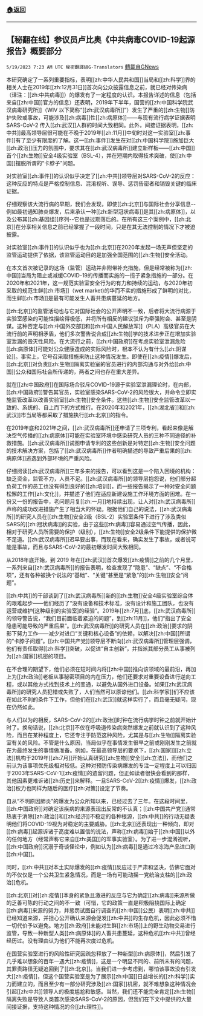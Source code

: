 ###  [:house:返回](README.md)
---


## 【秘翻在线】参议员卢比奥《中共病毒COVID-19起源报告》概要部分
`5/19/2023 7:23 AM UTC 秘密翻譯組G-Translators` [轉載自GNews](https://gnews.org/articles/1313368)

本研究确定了一系列重要指标，表明[[zh:中华人民共和国]]当局和[[zh:科学]]界的相关人士在2019年[[zh:12月31日]]首次向公众披露信息之前，就已经对传染病（译注：[[zh:中共病毒]]）的爆发有了一定程度的认识。本报告详述的信息（包括来自[[zh:中国]]官方的信息）还表明，2019年下半年，国营的[[zh:中国科学院武汉病毒研究所]]（WIV 以下简称“[[zh:武汉病毒所]]”）发生了严重的[[zh:生物]]防护失败或事故，可能涉及[[zh:病毒]]性[[zh:病原体]]——与现有流行病学证据表明 SARS-CoV-2 传入[[zh:武汉]]人群的时间大致相同。此外，间接证据表明，[[zh:中共]]最高领导层很可能在不晚于2019年[[zh:11月]]中旬时对这一实验室[[zh:事件]]有了至少有限度的了解。这一[[zh:事件]]发生在对[[zh:中国科学院]]施加巨大[[zh:政治]]压力的氛围中，要求其在[[zh:武汉病毒所]]建立新样板——[[zh:中国]]首个[[zh:生物]]安全4级实验室（BSL-4），并在短期内取得技术突破，使[[zh:中国]]摆脱所谓的“卡脖子”问题。

对实验室[[zh:事件]]的认识似乎决定了[[zh:中共]]领导层对SARS-CoV-2的反应：这种反应的特点是严格控制信息、混淆视听、误导、惩罚告密者和销毁关键的临床证据。

仔细观察该大流行病的早期，我们会发现，即使[[zh:北京]]与国际社会分享信息\--例如最初通知肺炎爆发，后来承认一种[[zh:新型冠状病毒]]是其[[zh:病原体]]，以及公布其[[zh:基因组]]序列\--它也是过期落后的。在所有这三个案例中，[[zh:北京]]在分享相关信息之前已经掌握了一段时间，只是在其无法控制的情况下才被迫披露。

对实验室[[zh:事件]]的认识似乎也为[[zh:北京]]在2020年发起一场无声但坚定的监管运动提供了依据，该监管运动目的是加强全国范围的[[zh:生物]]安全活动。

在本文首次被记录的这场（监管）运动并非附带补充措施，但是经常被称为[[zh:中国]]当局为阻止或减缓COVID-19的传播而实施的一揽子紧急措施的一部分。在2020年和2021年，这一规范实验室安全行为的有力和持续的运动，与2020年初采取的规范生鲜[[zh:市场]]（wet market)的华而不实的措施形成了鲜明的对比，而生鲜[[zh:市场]]是最有可能发生人畜共患病蔓延的地方。

[[zh:北京]]的监管活动也与它对国际社会的公开声明不一致，后者将大流行病源于实验室感染的可能性描绘得极低，并将所有相反的建议驳斥为牵强附会、甚至是阴谋。这种否定与[[zh:中国外交部]]和[[zh:中国人民解放军]]（PLA）高级官员在大流行前的声明相矛盾，他们多次警告说合成[[zh:生物]]学的技术进步正在增加实验室泄漏的毁灭性风险。在大流行之前，[[zh:中国政府]]在考虑实验室泄漏危险[[zh:病原体]]可能对公众健康造成的实际风险时，根本不认为有什么[[zh:阴谋论]]。事实上，它号召采取措施来防止这种情况发生。即使在[[zh:疫情]]爆发后，[[zh:北京]]对负责[[zh:生物]]隔离实验室的官员进行的内部沟通与对外给[[zh:中国]]公众和国际社会所传递的，两者之间也存在重大差异。

就在[[zh:中国政府]]在国际场合驳斥COVID-19源于实验室泄漏理论时，在内部，[[zh:中国政府]]警告其官员，实验室感染SARS-CoV-2的风险很大，并命令立即实施监管改革以改善实验室[[zh:生物]]安全条件。这些[[zh:生物]]安全监管改革以一致的、系统的、自上而下的方式推行。在2020年和2021年，[[zh:湖北省]]和[[zh:武汉]]市当局等都采取了措施执行[[zh:北京]]的指令。

在2019年底和2021年之间，[[zh:武汉病毒所]]还申请了三项专利，看起来像是解决空气传播的[[zh:病原体]]可能在实验室环境中感染研究人员的三种不同途径的补救措施。[[zh:武汉病毒所]]试图申请专利的这些创新是对特定[[zh:生物]]安全问题的技术解决方案，包括了[[zh:武汉病毒所]]作者明确描述的导致严重后果的[[zh:病原体]]逃逸到外部环境的严重风险。

仔细阅读[[zh:武汉病毒所]]三年多来的报告，可以看到这是一个陷入困境的机构：缺乏资金，监管不力，人员不足。[[zh:武汉病毒所]]的领导层抱怨说，他们部分超负荷工作的员工也没有得到良好的[[zh:培训]]，而一些报告揭示了一种对安全问题松懈的工作[[zh:文化]]，并描述了他们在适应新建设施工作环境方面的困难。在一份又一份的报告中，老问题月复[[zh:一月]]地持续出现，让人对[[zh:武汉病毒所]]声称的成功改进措施产生了相当大的怀疑。根据他们自己的说法，[[zh:武汉病毒所]]的研究人员在[[zh:生物]]安全2级（BSL-2）实验室条件下进行了涉及类似SARS的[[zh:冠状病毒]]的实验，由于这些[[zh:病毒]]容易通过空气传播，因此，相对于研究人员所需要的保护（级别），[[zh:生物]]安全2级条件下能提供的保护微不足道。[[zh:武汉病毒所]]迟早要出事，而现在看来，确实发生了事故，或者说可能是事故，而且与SARS-CoV-2的最初爆发时间大致相同。

从2018年底开始，到 2019 年在[[zh:武汉]]首次爆发[[zh:疫情]]之前的几个月里，一系列来自[[zh:武汉病毒所]]的报告表明，检查发现了“隐患”、“缺点”、“不合格项”，还有各种被换个说法的“基础”、“关键”甚至是“紧急”的[[zh:生物]]安全“问题”。

[[zh:中共]]的干部谈到了[[zh:武汉病毒所]]新的[[zh:生物]]安全4级实验室综合体的艰难起步——他们经历了“没有设备和技术标准，没有设计和施工团队，也没有运营或维护\[这种级别的实验室\]的经验”。2019年[[zh:7月]]底，[[zh:武汉病毒所]]的领导警告说，“我们目前面临着紧迫的问题”，到[[zh:11月]]，他们“指出了安全隐患可能导致的严重后果”。[[zh:武汉病毒所]]的研究人员在[[zh:政治]]要求的阴影下努力工作——减少对进口“关键和核心设备”的依赖，以解决[[zh:中国]]所谓的“卡脖子问题”。[[zh:中国共产党]]领导层不断向[[zh:武汉病毒所]]管理层强调，他们有责任取得[[zh:科学]]突破，以促进“自主创新”，并指派其部分员工从事被列为[[zh:国家]]机密的项目。

在不合理的期望下，他们必须在短时间内将[[zh:中国]]推向该领域的最前沿，再加上为[[zh:政治]]老板从事秘密项目的内在压力，他们还要求对重要设备进行逆向工程，或以其他方式找到技术上的变通，以避免从国外进口设备。如果[[zh:武汉病毒所]]的研究人员犯错或失败了，人们当然可以原谅他们。[[zh:科学家]]们不应该在如此不利的条件下工作，但他们在[[zh:武汉]]就这样实行了，而且毫无疑问，现在仍然如此。

与人们以为的相反，SARS-CoV-2的[[zh:政治]]时钟在流行病学时钟之前就开始计时了。换句话说，[[zh:北京]]不仅在呼吸道传染病突然爆发之前就认识到了这种风险，而且在某种程度上，它还专注于防范这种风险，尤其是与[[zh:生物]]隔离实验室有关的风险。不管是什么原因，当局似乎在事情发生很早之前或刚刚发生之前就在为最终发生的事情做准备。例如，在最高领导层的要求下，[[zh:国家]][[zh:立法]]机构于2019年[[zh:7月]]开始认真研究[[zh:生物]]安全[[zh:立法]]，而他们之前认为该事项优先级相对较低。这种对预防传染病爆发的专注一定程度上可以归因于2003年SARS-CoV-1[[zh:疫情]]的遗留问题，但正如读者很快会看到的那样，其他因素更难诉诸[[zh:历史]]来解释。一旦SARS-CoV-2[[zh:疫情]]爆发，[[zh:政治]]权力也同样为随后的医疗[[zh:对策]]设定了节奏。

自从“不明原因肺炎”的爆发为公众所知以来，已经过去了三年。在这段时间里，[[zh:中国政府]]对确定该疾病的来源表现出反常的不认真；[[zh:中国共产党]]通常热衷于消除[[zh:政治]]和[[zh:经济]]不稳定的各种根源，[[zh:中共]]的行动无疑表明他们将COVID-19视为对稳定的主要威胁。[[zh:北京]]还表现出一种倾向，即对[[zh:病毒]]起源诉诸于高度难以置信的说法，声称[[zh:病毒]]始于[[zh:中国]]以外的任何地方（经常声称它来自[[zh:美国]]的军事实验室）。为了进一步混淆视听，[[zh:中国政府]]沉溺于奇谈怪论中，例如认为[[zh:病毒]]是通过冷冻海产品进口到[[zh:中国]]。

同时，[[zh:中共]]对本土实际爆发的[[zh:疫情]]反应过于严肃和坚决，仿佛它面对的不仅仅是一个公共卫生紧急情况，而是一场有可能动摇一党统治支柱的[[zh:政治]]危机。

[[zh:北京]]对[[zh:疫情]]本身的紧急且激进的反应与它为确定[[zh:病毒]]来源所做的乏善可陈的行动之间的不一致（可惜，它的政策一直是积极阻挠国际上确定[[zh:病毒]]来源的努力，并惩罚试图自行调查的[[zh:中国]]公民）表明[[zh:中共]]已经知道来源，并担心公开确认来源会促发[[zh:中共]]的生存危机，因此必须不惜一切代价予以避免。地方[[zh:政府]]未能对生鲜[[zh:市场]]上的野生动物交易进行监管，导致一种新型人类[[zh:病原体]]的人畜共患蔓延，这种危机[[zh:中共]]曾经经历过。没有理由认为他们不能再次度过危机。

在国营实验室进行的风险性研究因疏忽释放了一种新型[[zh:病原体]]，然后引发了几乎难以想象的百年一遇大[[zh:疫情]]，这是一个明显不同的、前所未有的问题，其罪责路径无疑追回到了[[zh:北京]]。当我们进一步考虑到，哪怕该事故没有引发大[[zh:疫情]]，但这个国营实验室是为了展示[[zh:中国]]日益增长的[[zh:科学]]实力而建立的，而且至少有一部分研究涉及[[zh:国家]]机密，就不难想象这种情况会引起[[zh:中共]]领导人的极度尴尬和敏感。当然，我们还不能完全肯定[[zh:生物]]隔离失败是导致人类首次感染SARS-CoV-2的原因，但我们在下文中提供的大量间接证据，支持这种情况的合[[zh:理性]]。
